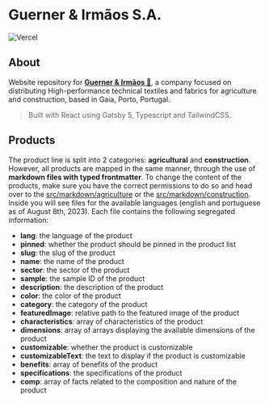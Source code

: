 # Guerner & Irmãos S.A.

![Vercel](https://vercelbadge.vercel.app/api/kiko-g/guerner)

## About

Website repository for **[Guerner & Irmãos 🔗](https://guerner.vercel.app)**, a company focused on distributing High-performance technical textiles and fabrics for agriculture and construction, based in Gaia, Porto, Portugal.

> Built with React using Gatsby 5, Typescript and TailwindCSS.

## Products

The product line is split into 2 categories: **agricultural** and **construction**. However, all products are mapped in the same manner, through the use of **markdown files with typed frontmatter**. To change the content of the products, make sure you have the correct permissions to do so and head over to the [src/markdown/agriculture](src/markdown/agriculture) or the [src/markdown/construction](src/markdown/construction). Inside you will see files for the available languages (english and portuguese as of August 8th, 2023). Each file contains the following segregated information:

- **lang**: the language of the product
- **pinned**: whether the product should be pinned in the product list
- **slug**: the slug of the product
- **name**: the name of the product
- **sector**: the sector of the product
- **sample**: the sample ID of the product
- **description**: the description of the product
- **color**: the color of the product
- **category**: the category of the product
- **featuredImage**: relative path to the featured image of the product
- **characteristics**: array of characteristics of the product
- **dimensions**: array of arrays displaying the available dimensions of the product
- **customizable**: whether the product is customizable
- **customizableText**: the text to display if the product is customizable
- **benefits**: array of benefits of the product
- **specifications**: the specifications of the product
- **comp**: array of facts related to the composition and nature of the product
